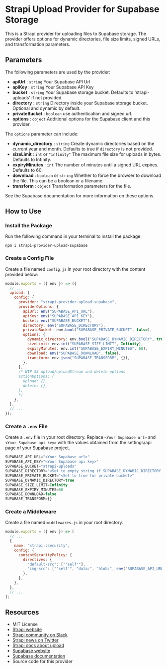 # Strapi Upload Provider for Supabase Storage

This is a Strapi provider for uploading files to Supabase storage. The provider offers options for dynamic directories, file size limits, signed URLs, and transformation parameters.

## Parameters

The following parameters are used by the provider:

- **apiUrl** : `string` Your Supabase API Url
- **apiKey** : `string` Your Supabase API Key
- **bucket** : `string` Your Supabase storage bucket. Defaults to 'strapi-uploads' if not provided.
- **directory** : `string` Directory inside your Supabase storage bucket. Optional and dynamic by default.
- **privateBucket** : `boolean` use authentication and signed url.
- **options** : `object` Additional options for the Supabase client and this provider.

The `options` parameter can include:

- **dynamic_directory** : `string` Create dynamic directories based on the current year and month. Defaults to true if `directory` is not provided.
- **sizeLimit** : `int` or `"infinity"` The maximum file size for uploads in bytes. Defaults to Infinity.
- **expiryMinutes** : `int` The number of minutes until a signed URL expires. Defaults to 60.
- **download** : `boolean` or `string` Whether to force the browser to download the file. This can be a boolean or a filename.
- **transform** : `object` Transformation parameters for the file.

See the Supabase documentation for more information on these options.

## How to Use

### Install the Package

Run the following command in your terminal to install the package:

`npm i strapi-provider-upload-supabase`


### Create a Config File

Create a file named `config.js` in your root directory with the content provided below:

```javascript
module.exports = ({ env }) => ({
  // ...
  upload: {
    config: {
      provider: "strapi-provider-upload-supabase",
      providerOptions: {
        apiUrl: env("SUPABASE_API_URL"),
        apiKey: env("SUPABASE_API_KEY"),
        bucket: env("SUPABASE_BUCKET"),
        directory: env("SUPABASE_DIRECTORY"),
        privateBucket: env.bool("SUPABASE_PRIVATE_BUCKET", false),
        options: {
          dynamic_directory: env.bool("SUPABASE_DYNAMIC_DIRECTORY", true),
          sizeLimit: env.int("SUPABASE_SIZE_LIMIT", Infinity),
          expiryMinutes: env.int("SUPABASE_EXPIRY_MINUTES", 60),
          download: env("SUPABASE_DOWNLOAD", false),
          transform: env.json("SUPABASE_TRANSFORM", {}),
        },
      },
      /* WIP S3 upload/uploadStream and delete options
      actionOptions: {
        upload: {},
        delete: {},
      },
      */
    },
  },
  // ...
});
```

### Create a `.env` File

Create a `.env` file in your root directory. Replace `<Your Supabase url>` and `<Your Supabase api key>` with the values obtained from the settings/api page of your Supabase project.

```javascript
SUPABASE_API_URL="<Your Supabase url>"
SUPABASE_API_KEY="<Your Supabase api key>"
SUPABASE_BUCKET="strapi-uploads"
SUPABASE_DIRECTORY="<Set to empty string if SUPABASE_DYNAMIC_DIRECTORY is true>"
SUPABASE_PRIVATE_BUCKET="<Set to true for private bucket>"
SUPABASE_DYNAMIC_DIRECTORY=true
SUPABASE_SIZE_LIMIT=Infinity
SUPABASE_EXPIRY_MINUTES=60
SUPABASE_DOWNLOAD=false
SUPABASE_TRANSFORM={}
```

### Create a Middleware

Create a file named `middlewares.js` in your root directory.
```javascript
module.exports = ({ env }) => [
  // ...
  {
    name: "strapi::security",
    config: {
      contentSecurityPolicy: {
        directives: {
          "default-src": ["'self'"],
          "img-src": ["'self'", "data:", "blob:", env("SUPABASE_API_URL")],
        },
      },
    },
  },
  // ...
];

```

## Resources

- MIT License
- [Strapi website](https://strapi.io/)
- [Strapi community on Slack](https://slack.strapi.io/)
- [Strapi news on Twitter](https://twitter.com/strapijs)
- [Strapi docs about upload](https://strapi.io/documentation/developer-docs/latest/plugins/upload.html)
- [Supabase website](https://supabase.io/)
- [Supabase documentation](https://supabase.io/docs)
- Source code for this provider
